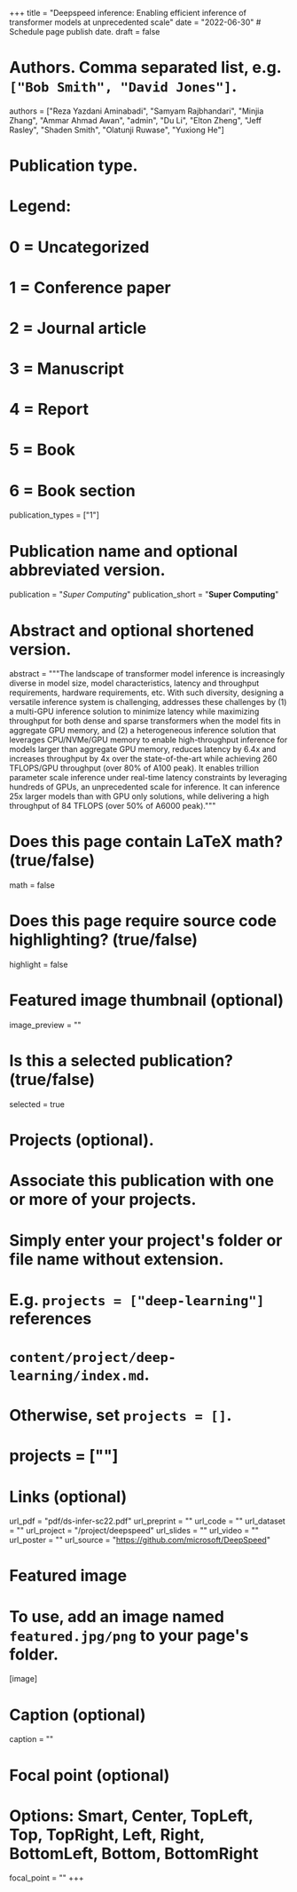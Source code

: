 +++
title = "Deepspeed inference: Enabling efficient inference of transformer models at unprecedented scale"
date = "2022-06-30"  # Schedule page publish date.
draft = false

# Authors. Comma separated list, e.g. `["Bob Smith", "David Jones"]`.
authors = ["Reza Yazdani Aminabadi", "Samyam Rajbhandari", "Minjia Zhang", "Ammar Ahmad Awan", "admin", "Du Li", "Elton Zheng", "Jeff Rasley", "Shaden Smith", "Olatunji Ruwase", "Yuxiong He"]

# Publication type.
# Legend:
# 0 = Uncategorized
# 1 = Conference paper
# 2 = Journal article
# 3 = Manuscript
# 4 = Report
# 5 = Book
# 6 = Book section
publication_types = ["1"]

# Publication name and optional abbreviated version.
publication = "*Super Computing*"
publication_short = "**Super Computing**"

# Abstract and optional shortened version.
abstract = """The landscape of transformer model inference is increasingly diverse in model size, model characteristics, latency and throughput requirements, hardware requirements, etc. With such diversity, designing a versatile inference system is challenging, addresses these challenges by (1) a multi-GPU inference solution to minimize latency while maximizing throughput for both dense and sparse transformers when the model fits in aggregate GPU memory, and (2) a heterogeneous inference solution that leverages CPU/NVMe/GPU memory to enable high-throughput inference for models larger than aggregate GPU memory, reduces latency by 6.4x and increases throughput by 4x over the state-of-the-art while achieving 260 TFLOPS/GPU throughput (over 80% of A100 peak). It enables trillion parameter scale inference under real-time latency constraints by leveraging hundreds of GPUs, an unprecedented scale for inference. It can inference 25x larger models than with GPU only solutions, while delivering a high throughput of 84 TFLOPS (over 50% of A6000 peak)."""


# Does this page contain LaTeX math? (true/false)
math = false

# Does this page require source code highlighting? (true/false)
highlight = false

# Featured image thumbnail (optional)
image_preview = ""

# Is this a selected publication? (true/false)
selected = true

# Projects (optional).
#   Associate this publication with one or more of your projects.
#   Simply enter your project's folder or file name without extension.
#   E.g. `projects = ["deep-learning"]` references
#   `content/project/deep-learning/index.md`.
#   Otherwise, set `projects = []`.
#   projects = [""]

# Links (optional)
url_pdf = "pdf/ds-infer-sc22.pdf"
url_preprint = ""
url_code = ""
url_dataset = ""
url_project = "/project/deepspeed"
url_slides = ""
url_video = ""
url_poster = ""
url_source = "https://github.com/microsoft/DeepSpeed"

# Featured image
# To use, add an image named `featured.jpg/png` to your page's folder.
[image]
  # Caption (optional)
  caption = ""

  # Focal point (optional)
  # Options: Smart, Center, TopLeft, Top, TopRight, Left, Right, BottomLeft, Bottom, BottomRight
  focal_point = ""
+++
